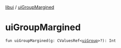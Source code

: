 [libui](README.md) / [uiGroupMargined](ui-group-margined.md)

# uiGroupMargined

`fun uiGroupMargined(g: CValuesRef<`[`uiGroup`](ui-group.md)`>?): Int`